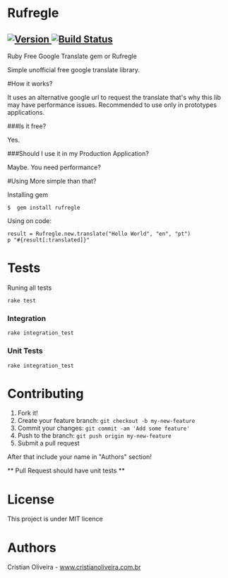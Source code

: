Rufregle
==================
[![Version         ](http://img.shields.io/gem/v/rufregle.svg)                               ](https://rubygems.org/gems/rufregle)[![Build Status](https://travis-ci.org/CristianOliveiraDaRosa/rufregle.svg)](https://travis-ci.org/CristianOliveiraDaRosa/rufregle)
---
Ruby Free Google Translate gem or Rufregle

Simple unofficial free google translate library.

#How it works?

It uses an alternative google url to request the translate that's why this lib may have performance issues.
Recommended to use only in prototypes applications.

###Is it free?

Yes.

###Should I use it in my Production Application?

Maybe. You need performance?


#Using
More simple than that?

Installing gem
```
$  gem install rufregle

```

Using on code:
```
result = Rufregle.new.translate("Hello World", "en", "pt")
p "#{result[:translated]}"
```

# Tests
Runing all tests

```
rake test
```

### Integration
```
rake integration_test
```

### Unit Tests
```
rake integration_test
```

Contributing
===
1. Fork it!
2. Create your feature branch: `git checkout -b my-new-feature`
3. Commit your changes: `git commit -am 'Add some feature'`
4. Push to the branch: `git push origin my-new-feature`
5. Submit a pull request

After that include your name in "Authors" section!

** Pull Request should have unit tests **

License
====
  This project is under MIT licence

Authors
=====

Cristian Oliveira - www.cristianoliveira.com.br
